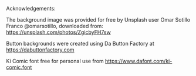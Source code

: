 Acknowledgements:

The background image was provided for free by Unsplash user Omar Sotillo Franco @omarsotillo, downloaded from: https://unsplash.com/photos/ZgicbyFH7sw

Button backgrounds were created using Da Button Factory at https://dabuttonfactory.com

Ki Comic font free for personal use from https://www.dafont.com/ki-comic.font


